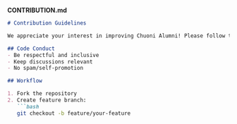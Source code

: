 
**CONTRIBUTION.md**
```markdown
# Contribution Guidelines

We appreciate your interest in improving Chuoni Alumni! Please follow these guidelines:

## Code Conduct
- Be respectful and inclusive
- Keep discussions relevant
- No spam/self-promotion

## Workflow

1. Fork the repository
2. Create feature branch:
   ```bash
   git checkout -b feature/your-feature